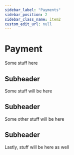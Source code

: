 ```yaml
---
sidebar_label: "Payments"
sidebar_position: 2
sidebar_class_name: item2
custom_edit_url: null
---
```


# Payment

Some stuff here

## Subheader

Some stuff will be here

## Subheader

Some other stuff will be here

## Subheader

Lastly, stuff will be here as well
